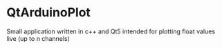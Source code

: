 # QtArduinoPlot
Small application written in c++ and Qt5 intended for plotting float values live (up to n channels)
